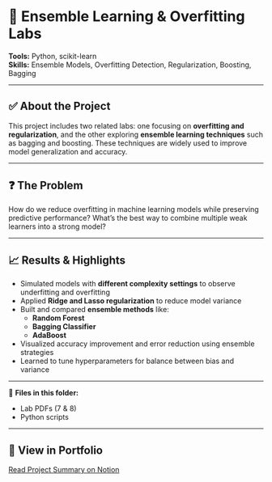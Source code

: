 # 🌲 Ensemble Learning & Overfitting Labs

**Tools:** Python, scikit-learn  
**Skills:** Ensemble Models, Overfitting Detection, Regularization, Boosting, Bagging

---

## ✅ About the Project  
This project includes two related labs: one focusing on **overfitting and regularization**, and the other exploring **ensemble learning techniques** such as bagging and boosting. These techniques are widely used to improve model generalization and accuracy.

---

## ❓ The Problem  
How do we reduce overfitting in machine learning models while preserving predictive performance? What’s the best way to combine multiple weak learners into a strong model?

---

## 📈 Results & Highlights  
- Simulated models with **different complexity settings** to observe underfitting and overfitting  
- Applied **Ridge and Lasso regularization** to reduce model variance  
- Built and compared **ensemble methods** like:
  - **Random Forest**
  - **Bagging Classifier**
  - **AdaBoost**
- Visualized accuracy improvement and error reduction using ensemble strategies  
- Learned to tune hyperparameters for balance between bias and variance

---

📎 **Files in this folder:**  
- Lab PDFs (7 & 8)  
- Python scripts

---

## 🔗 View in Portfolio  
[Read Project Summary on Notion](https://www.notion.so/your-notion-link)

